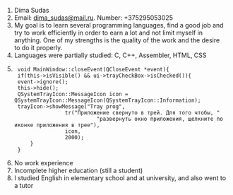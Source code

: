 1. Dima Sudas
2. Email: dima_sudas@mail.ru. 
   Number: +375295053025
3. My goal is to learn several programming languages, find a good job and try to work efficiently in order to earn a lot and not limit myself in anything. One of my strengths is the quality of the work and the desire to do it properly.
4. Languages were partially studied: C, C++, Assembler, HTML, CSS
5. 
        void MainWindow::closeEvent(QCloseEvent *event){
        if(this->isVisible() && ui->trayCheckBox->isChecked()){
        event->ignore();         
        this->hide();         
        QSystemTrayIcon::MessageIcon icon = QSystemTrayIcon::MessageIcon(QSystemTrayIcon::Information);
        trayIcon->showMessage("Tray prog",
                       tr("Приложение свернуто в трей. Для того чтобы, "
                                 "развернуть окно приложения, щелкните по иконке приложения в трее"),
                       icon,
                       2000);
            }
        }
6. No work experience
7. Incomplete higher education (still a student)
8. I studied English in elementary school and at university, and also went to a tutor

